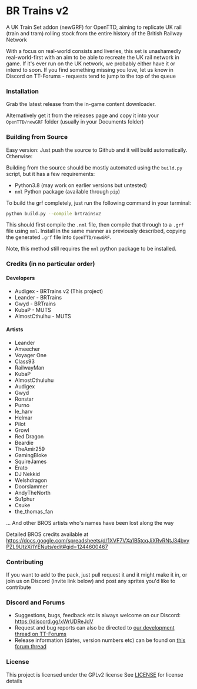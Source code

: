 # BR Trains v2
A UK Train Set addon (newGRF) for OpenTTD, aiming to replicate UK rail (train and tram) rolling stock from the entire history of the British Railway Network

With a focus on real-world consists and liveries, this set is unashamedly real-world-first with an aim to be able to recreate the UK rail network in game. If it's ever run on the UK network, we probably either have it or intend to soon. If you find something missing you love, let us know in Discord on TT-Forums - requests tend to jump to the top of the queue

### Installation
Grab the latest release from the in-game content downloader.

Alternatively get it from the releases page and copy it into your `OpenTTD/newGRF` folder (usually in your Documents folder)

### Building from Source
Easy version: Just push the source to Github and it will build automatically. Otherwise:

Building from the source should be mostly automated using the `build.py` script, but it has a few requirements:
  - Python3.8 (may work on earlier versions but untested)
  - `nml` Python package (available through `pip`)
  
To build the grf completely, just run the following command in your terminal:
```bash
python build.py --compile brtrainsv2
```
This should first compile the `.nml` file, then compile that through to a `.grf` file using `nml`.  Install in the same manner
as previously described, copying the generated `.grf` file into `OpenTTD/newGRF`.


Note, this method still requires the `nml` python package to be installed.

### Credits (in no particular order)

#### Developers

- Audigex - BRTrains v2 (This project)
- Leander - BRTrains
- Gwyd - BRTrains
- KubaP - MUTS  
- AlmostCthulhu - MUTS   

#### Artists

- Leander  
- Ameecher  
- Voyager One  
- Class93  
- RailwayMan  
- KubaP  
- AlmostCthuluhu  
- Audigex  
- Gwyd  
- Ronstar  
- Purno  
- le_harv  
- Helmar  
- Pilot  
- Growl  
- Red Dragon  
- Beardie  
- TheAmir259  
- GamingBloke  
- SquireJames  
- Erato  
- DJ Nekkid
- Welshdragon
- Doorslammer
- AndyTheNorth
- Su1phur
- Csuke
- the_thomas_fan

... And other BROS artists who's names have been lost along the way

Detailed BROS credits available at https://docs.google.com/spreadsheets/d/1XVF7VXa1B5tcqJiXRvRNtJ34bvyPZL9UtzXi1YENuts/edit#gid=1244600467


### Contributing
If you want to add to the pack, just pull request it and it might make it in, or join us on Discord (invite link below) and post any sprites you'd like to contribute

### Discord and Forums
- Suggestions, bugs, feedback etc is always welcome on our Discord: https://discord.gg/xWrUDReJdV
- Request and bug reports can also be directed to [our development thread on TT-Forums](https://www.tt-forums.net/viewtopic.php?t=74766)
- Release information (dates, version numbers etc) can be found on [this forum thread](https://www.tt-forums.net/viewtopic.php?t=90160&start=20)

### License
This project is licensed under the GPLv2 license
See [LICENSE](./LICENSE) for license details
